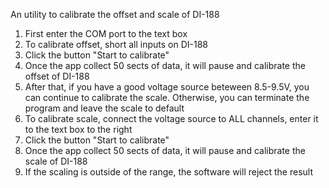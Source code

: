 An utility to calibrate the offset and scale of DI-188

1. First enter the COM port to the text box
2. To calibrate offset, short all inputs on DI-188
3. Click the button "Start to calibrate"
4. Once the app collect 50 sects of data, it will pause and calibrate the offset of DI-188
5. After that, if you have a good voltage source beteween 8.5-9.5V, you can continue to calibrate the scale. Otherwise, you can terminate the program and leave the scale to default
6. To calibrate scale, connect the voltage source to ALL channels, enter it to the text box to the right
7. Click the button "Start to calibrate"
8. Once the app collect 50 sects of data, it will pause and calibrate the scale of DI-188
9. If the scaling is outside of the range, the software will reject the result
